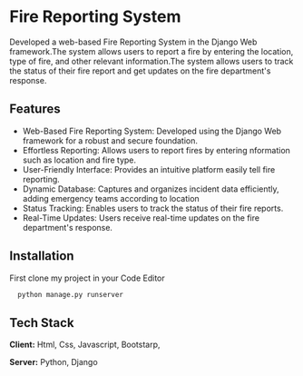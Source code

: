 
# Fire Reporting System 

Developed a web-based Fire Reporting System in the Django Web framework.The system allows users to report a fire by entering the location, type of fire, and other relevant information.The system allows users to track the status of their fire report and get updates on the fire department's response.


## Features

- Web-Based Fire Reporting System: Developed using the Django Web framework for a robust and secure foundation.
- Effortless Reporting: Allows users to report fires by entering nformation such as location and fire type.
- User-Friendly Interface: Provides an intuitive platform easily tell fire reporting.
- Dynamic Database: Captures and organizes incident data efficiently, adding emergency teams according to location
- Status Tracking: Enables users to track the status of their fire reports.
- Real-Time Updates: Users receive real-time updates on the fire department's response.

## Installation

First clone my project in your Code Editor

```bash
  python manage.py runserver
```
    
## Tech Stack

**Client:** Html, Css, Javascript, Bootstarp, 

**Server:** Python, Django 


